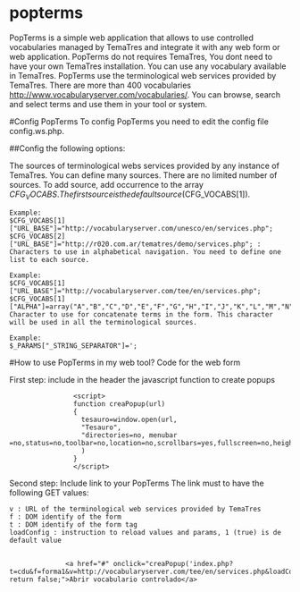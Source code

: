 # popterms
PopTerms is a simple web application that allows to use controlled vocabularies managed by TemaTres and integrate it with any web form or web application.  PopTerms do not requires TemaTres, You dont need to have your own TemaTres installation. You can use any vocabulary available in TemaTres.  PopTerms use the terminological web services provided by TemaTres. There are more than 400 vocabularies http://www.vocabularyserver.com/vocabularies/. You can browse, search and select terms and use them in your tool or system. 

#Config PopTerms
To config PopTerms you need to edit the config file config.ws.php.

##Config the following options:

The sources of terminological webs services provided by any instance of TemaTres. You can define many sources. There are no limited number of sources. To add source, add occurrence to the array $CFG_VOCABS. The first source is the default source ($CFG_VOCABS[1]).

    Example:
    $CFG_VOCABS[1]["URL_BASE"]="http://vocabularyserver.com/unesco/en/services.php";
    $CFG_VOCABS[2]["URL_BASE"]="http://r020.com.ar/tematres/demo/services.php"; :
    Characters to use in alphabetical navigation. You need to define one list to each source.

    Example:
    $CFG_VOCABS[1]["URL_BASE"]="http://vocabularyserver.com/tee/en/services.php";
    $CFG_VOCABS[1]["ALPHA"]=array("A","B","C","D","E","F","G","H","I","J","K","L","M","N","O","P","Q","R","S","T","U","V","W","X","Y","Z");
    Character to use for concatenate terms in the form. This character will be used in all the terminological sources.

    Example:
    $_PARAMS["_STRING_SEPARATOR"]=';

#How to use PopTerms in my web tool?
Code for the web form

First step: include in the header the javascript function to create popups

                    
                    <script>
                    function creaPopup(url)
                    {
                      tesauro=window.open(url, 
                      "Tesauro", 
                      "directories=no, menubar =no,status=no,toolbar=no,location=no,scrollbars=yes,fullscreen=no,height=600,width=450,left=500,top=0"
                      )
                    }
                    </script>
                    
                

Second step: Include link to your PopTerms
The link must to have the following GET values:

    v : URL of the terminological web services provided by TemaTres
    f : DOM identify of the form
    t : DOM identify of the form tag
    loadConfig : instruction to reload values and params, 1 (true) is de default value


                  <a href="#" onclick="creaPopup('index.php?t=cdu&f=forma1&v=http://vocabularyserver.com/tee/en/services.php&loadConfig=1'); return false;">Abrir vocabulario controlado</a>
                
                

